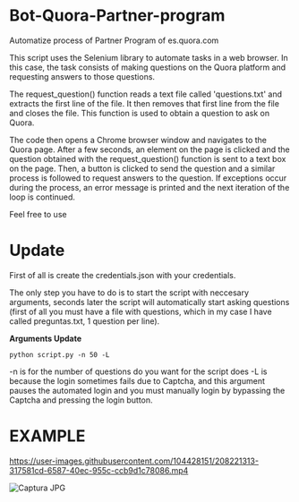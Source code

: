 # Bot-Quora-Partner-program
Automatize process of Partner Program of es.quora.com

This script uses the Selenium library to automate tasks in a web browser. In this case, the task consists of making questions on the Quora platform and requesting answers to those questions.

The request_question() function reads a text file called 'questions.txt' and extracts the first line of the file. It then removes that first line from the file and closes the file. This function is used to obtain a question to ask on Quora.

The code then opens a Chrome browser window and navigates to the Quora page. After a few seconds, an element on the page is clicked and the question obtained with the request_question() function is sent to a text box on the page. Then, a button is clicked to send the question and a similar process is followed to request answers to the question. If exceptions occur during the process, an error message is printed and the next iteration of the loop is continued.

Feel free to use

# Update 
First of all is create the credentials.json with your credentials.

The only step you have to do is to start the script with neccesary arguments, seconds later the script will automatically start asking questions (first of all you must have a file with questions, which in my case I have called preguntas.txt, 1 question per line).

**Arguments Update**

```python script.py -n 50 -L```

-n is for the number of questions do you want for the script does
-L is because the login sometimes fails due to Captcha, and this argument pauses the automated login and you must manually login by bypassing the Captcha and pressing the login button.

# EXAMPLE 

https://user-images.githubusercontent.com/104428151/208221313-317581cd-6587-40ec-955c-ccb9d1c78086.mp4

![Captura JPG](https://user-images.githubusercontent.com/104428151/208221529-d535035e-7f73-4f9e-9d13-21e66d7a7867.png)


